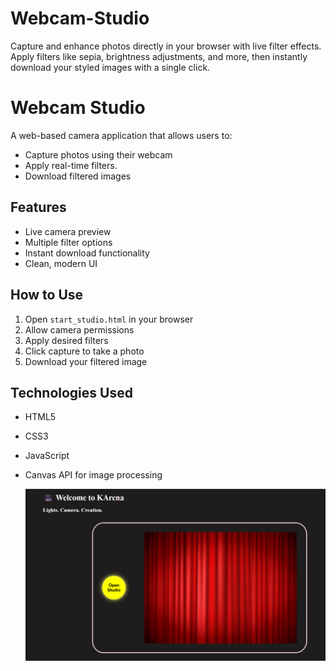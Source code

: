 # Webcam-Studio
Capture and enhance photos directly in your browser with live filter effects. Apply filters like sepia, brightness adjustments, and more, then instantly download your styled images with a single click.

# Webcam Studio

A web-based camera application that allows users to:
- Capture photos using their webcam
- Apply real-time filters.
- Download filtered images

## Features
- Live camera preview
- Multiple filter options
- Instant download functionality
- Clean, modern UI

## How to Use
1. Open `start_studio.html` in your browser
2. Allow camera permissions
3. Apply desired filters
4. Click capture to take a photo
5. Download your filtered image

## Technologies Used
- HTML5
- CSS3
- JavaScript
- Canvas API for image processing

   ![Screenshot](starting_view.png)


